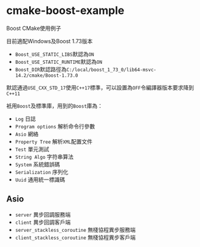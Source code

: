 # cmake-boost-example
Boost CMake使用例子

目前適配Windows及Boost 1.73版本

- `Boost_USE_STATIC_LIBS`默認為`ON`
- `Boost_USE_STATIC_RUNTIME`默認為`ON`
- `Boost_DIR`默認路徑為`C:/local/boost_1_73_0/lib64-msvc-14.2/cmake/Boost-1.73.0`

默認通過`USE_CXX_STD_17`使用`C++17`標準，可以設置為`OFF`令編譯器版本要求降到`C++11`

衹用`Boost`及標準庫，用到的`Boost`庫為：

- `Log` 日誌
- `Program options` 解析命令行參數
- `Asio` 網絡
- `Property Tree` 解析`XML`配置文件
- `Test` 單元測試
- `String Algo` 字符串算法
- `System` 系統錯誤碼
- `Serialization` 序列化
- `Uuid` 通用統一標識碼

## Asio

- `server` 異步回調服務端
- `client` 異步回調客戶端
- `server_stackless_coroutine`  無棧協程異步服務端
- `client_stackless_coroutine` 無棧協程異步客戶端